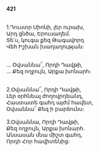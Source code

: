 **421**

\
1.Դուստր Սիոնի, լեր ուրախ,\
Արդ ցնծա, Երուսաղեմ.\
Տե՛ս, կուգա քեզ Թագավորդ\
Վեհ Իշխան խաղաղության։

\
 ... Օվսաննա՜, Որդի Դավթի,\
 ... Քեզ ողջույն, Արքա խոնարհ։

\
2.Օվսաննա՜, Որդի Դավթի,\
Լեր օրհնեալ ժողովրդեանդ,\
Հաստատե գահդ այժմ հավետ,\
Օվսաննա՜ Քեզ ի բարձունս։\
\
3.Օվսաննա, Որդի Դավթի,\
Քեզ ողջույն, Արքա խոնարհ.\
Անսասան մնա միշտ գահդ,\
Որդի Հոր հավիտենից։
